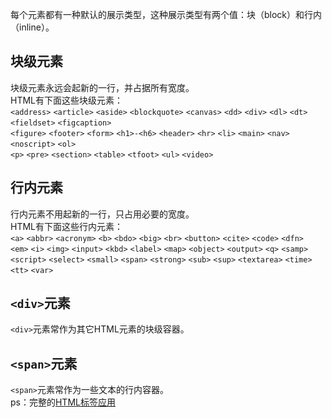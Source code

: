 每个元素都有一种默认的展示类型，这种展示类型有两个值：块（block）和行内（inline）。
## 块级元素
块级元素永远会起新的一行，并占据所有宽度。  
HTML有下面这些块级元素：  
`<address>` `<article>` `<aside>` `<blockquote>` `<canvas>` `<dd>` `<div>` `<dl>` `<dt>` `<fieldset>` `<figcaption>`  
`<figure>` `<footer>` `<form>` `<h1>-<h6>` `<header>` `<hr>` `<li>` `<main>` `<nav>` `<noscript>` `<ol>`  
`<p>` `<pre>` `<section>` `<table>` `<tfoot>` `<ul>` `<video>`
## 行内元素
行内元素不用起新的一行，只占用必要的宽度。  
HTML有下面这些行内元素：  
`<a>` `<abbr>` `<acronym>` `<b>` `<bdo>` `<big>` `<br>` `<button>` `<cite>` `<code>` `<dfn>`  
`<em>` `<i>` `<img>` `<input>` `<kbd>` `<label>` `<map>` `<object>` `<output>` `<q>` `<samp>`  
`<script>` `<select>` `<small>` `<span>` `<strong>` `<sub>` `<sup>` `<textarea>` `<time>` `<tt>` `<var>`
## `<div>`元素
`<div>`元素常作为其它HTML元素的块级容器。  
## `<span>`元素
`<span>`元素常作为一些文本的行内容器。  
ps：完整的[HTML标签应用](https://www.w3schools.com/tags/default.asp)
